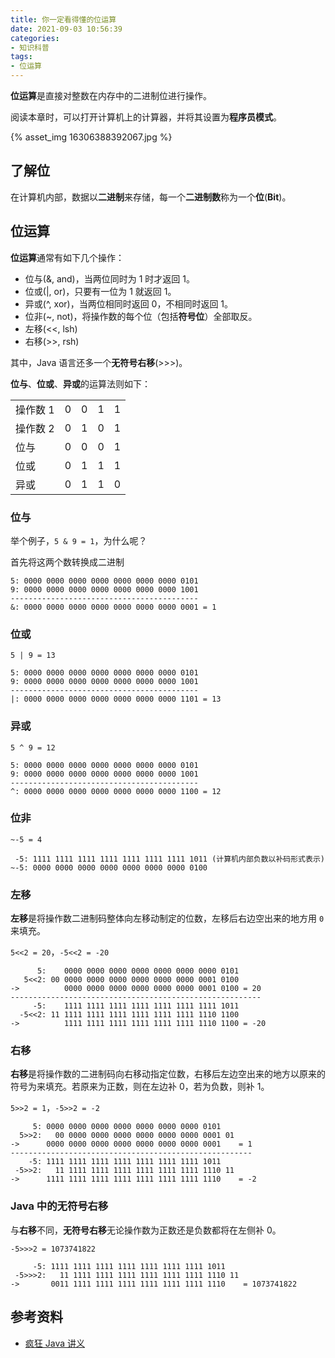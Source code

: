 ```yaml
---
title: 你一定看得懂的位运算
date: 2021-09-03 10:56:39
categories:
- 知识科普
tags:
- 位运算
---
```


**位运算**是直接对整数在内存中的二进制位进行操作。

<!-- more -->

阅读本章时，可以打开计算机上的计算器，并将其设置为**程序员模式**。

{% asset_img 16306388392067.jpg %}

## 了解位

在计算机内部，数据以**二进制**来存储，每一个**二进制数**称为一个**位**(**Bit**)。

## 位运算

**位运算**通常有如下几个操作：

- 位与(&, and)，当两位同时为 1 时才返回 1。
- 位或(|, or)，只要有一位为 1 就返回 1。
- 异或(^, xor)，当两位相同时返回 0，不相同时返回 1。
- 位非(~, not)，将操作数的每个位（包括**符号位**）全部取反。
- 左移(<<, lsh)
- 右移(>>, rsh)

其中，Java 语言还多一个**无符号右移**(>>>)。

**位与**、**位或**、**异或**的运算法则如下：

|          |     |     |     |     |
| -------- | --- | --- | --- | --- |
| 操作数 1 | 0   | 0   | 1   | 1   |
| 操作数 2 | 0   | 1   | 0   | 1   |
| 位与     | 0   | 0   | 0   | 1   |
| 位或     | 0   | 1   | 1   | 1   |
| 异或     | 0   | 1   | 1   | 0   |

### 位与

举个例子，`5 & 9 = 1`，为什么呢？

首先将这两个数转换成二进制

```text
5: 0000 0000 0000 0000 0000 0000 0000 0101
9: 0000 0000 0000 0000 0000 0000 0000 1001
------------------------------------------
&: 0000 0000 0000 0000 0000 0000 0000 0001 = 1
```

### 位或

`5 | 9 = 13`

```text
5: 0000 0000 0000 0000 0000 0000 0000 0101
9: 0000 0000 0000 0000 0000 0000 0000 1001
------------------------------------------
|: 0000 0000 0000 0000 0000 0000 0000 1101 = 13
```

### 异或

`5 ^ 9 = 12`

```text
5: 0000 0000 0000 0000 0000 0000 0000 0101
9: 0000 0000 0000 0000 0000 0000 0000 1001
------------------------------------------
^: 0000 0000 0000 0000 0000 0000 0000 1100 = 12
```

### 位非

`~-5 = 4`

```text
 -5: 1111 1111 1111 1111 1111 1111 1111 1011 (计算机内部负数以补码形式表示)
~-5: 0000 0000 0000 0000 0000 0000 0000 0100
```

### 左移

**左移**是将操作数二进制码整体向左移动制定的位数，左移后右边空出来的地方用 `0` 来填充。

`5<<2 = 20`，`-5<<2 = -20`

```text
      5:    0000 0000 0000 0000 0000 0000 0000 0101
   5<<2: 00 0000 0000 0000 0000 0000 0000 0001 0100
->          0000 0000 0000 0000 0000 0000 0001 0100 = 20
--------------------------------------------------------
     -5:    1111 1111 1111 1111 1111 1111 1111 1011
  -5<<2: 11 1111 1111 1111 1111 1111 1111 1110 1100
->          1111 1111 1111 1111 1111 1111 1110 1100 = -20
```

### 右移

**右移**是将操作数的二进制码向右移动指定位数，右移后左边空出来的地方以原来的符号为来填充。若原来为正数，则在左边补 0，若为负数，则补 1。

`5>>2 = 1`，`-5>>2 = -2`

```text
     5: 0000 0000 0000 0000 0000 0000 0000 0101
  5>>2:   00 0000 0000 0000 0000 0000 0000 0001 01
->      0000 0000 0000 0000 0000 0000 0000 0001    = 1
------------------------------------------------------
    -5: 1111 1111 1111 1111 1111 1111 1111 1011
 -5>>2:   11 1111 1111 1111 1111 1111 1111 1110 11
->      1111 1111 1111 1111 1111 1111 1111 1110    = -2
```

### Java 中的无符号右移

与**右移**不同，**无符号右移**无论操作数为正数还是负数都将在左侧补 0。

`-5>>>2 = 1073741822`

```text
     -5: 1111 1111 1111 1111 1111 1111 1111 1011
 -5>>>2:   11 1111 1111 1111 1111 1111 1111 1110 11
->       0011 1111 1111 1111 1111 1111 1111 1110    = 1073741822
```

## 参考资料

- [疯狂 Java 讲义](https://union-click.jd.com/jdc?e=&p=JF8BAM4JK1olXgALUV9YC04TAl8IGVodXAULV24ZVxNJXF9RXh5UHw0cSgYYXBcIWDoXSQVJQwYAVVZcC0IUHDZNRwYlOVsHFhoOYSJ0BBl1QQ9VGl90CDVZeEcbM244G1oUXgMAUlpUD3snA2g4TTUVXAcDVV9YCE4UM244G1wXXAEGXVxaDk8SBl8PG1IlBlNsIjUeSzBSVxBWfQZ1bTYyV25tOEsnAF9KdQkdVFIAUwsICh8RVmpdHV9FDwNXXApVCEhFBm4IHg4VbQQDVVpUOA)
